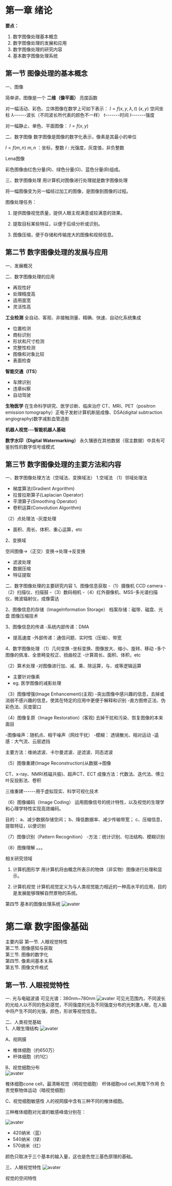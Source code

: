 第一章 绪论
===

**要点：**
1. 数字图像处理基本概念
2. 数字图像处理的发展和应用
3. 数字图像处理的研究内容
4. 基本数字图像处理系统

第一节 图像处理的基本概念
---
一、图像

简单讲，图像是一个 **二维（像平面）** 亮度函数

对一幅活动、彩色、立体图像在数学上可如下表示：
$I=f(x, y, \lambda, t)$
$(x,y)$ 空间坐标
$\lambda$------波长（不同波长所代表的颜色不一样）
$t$-------时间
$I$-------强度

对一幅静止、单色、平面图像：
$I=f(x, y)$

二、数字图像
数字图像是图像的数字化表示，像素是其最小的单位

$I=f(m,n)$
$m,n$ ：坐标，整数
$I$ : 光强度，灰度值，非负整数

Lena图像

彩色图像由红色分量(R)、绿色分量(G)、蓝色分量(B)组成。

三、数字图像处理
 用计算机对图像进行处理就是数字图像处理

 将一幅图像变为另一幅经过加工的图像，是图像到图像的过程。

 图像处理任务：
 1. 提供图像视觉质量，提供人眼主观满意或较满意的效果。

 2. 提取目标某些特征，以便于后续分析或识别。

 3. 图像压缩，便于存储和传输庞大的图像和视频信息。


 第二节 数字图像处理的发展与应用
 ---

一、发展概况

二、数字图像处理的应用
+ 再现性好
+ 处理精度高
+ 适用面宽
+ 灵活性高

**工业检测**
全自动、客观、非接触测量、精确、快速、自动化系统集成
+ 位置检测
+ 商标识别
+ 形状和尺寸检测
+ 完整性检测
+ 图像和对象比较
+ 表面检查

**智能交通（ITS）**
+ 车牌识别
+ 违章纠察
+ 自动驾驶

**生物医学**
在生命科学研究、医学诊断、临床治疗
CT、MRI、PET（positron emission tomography）正电子发射计算机断层成像、DSA(digital subtraction angiography)数字减影血管造影

**机器人视觉---智能机器人基础**

**数字水印（Digital Watermarking）**
永久镶嵌在其他数据（宿主数据）中具有可鉴别性的数字信号或模式

第三节 数字图像处理的主要方法和内容
---
一、数字图像处理方法（空域法、变换域法）
1.空域法
（1）邻域处理法
+ 梯度算法(Gradient Argorithm)
+ 拉普拉斯算子(Laplacian Operator)
+ 平滑算子(Smoothing Operator)
+ 卷积运算(Convolution Algorithm)

（2）点处理法
-灰度处理
+ 面积、周长、体积、重心运算，etc


2、变换域

空间图像->（正交）变换->处理->反变换
+ 滤波处理
+ 数据压缩
+ 特征提取

二、数字图像处理的主要研究内容
1、图像信息获取
-（1）摄像机 CCD camera
-（2）扫描仪、扫描鼓
-（3）数码相机
-（4）红外摄像机、MSS-多光谱扫描仪，微波辐射仪，成像雷达

2、图像信息的存储（ImageInformation Storage）
档案存储：磁带、磁盘、光盘
图像压缩技术

3、图像信息的传递
-系统内部传递：DMA
+ 提高速度
-外部传递：通信问题、实时性（压缩）、带宽

4、数字图像处理
（1）几何变换
-坐标变换、图像放大、缩小、旋转、移动
-多个图像的佩准、全景畸变校正、扭曲校正
-计算周长、面积、体积，etc

（2）算术处理
-对图像进行加、减、乘、除运算，与、或等逻辑运算
+ 主要针对像素
+ eg.  医学图像的减影处理

（3）图像增强(Image Enhancement)(主观)
-突出图像中感兴趣的信息，去掉或消弱不感兴趣的信息，使其在特定的应用中更便于解释和识别
-直方图修正法、伪彩色法、灰度窗口

（4）图像复原（Image Restoration）(客观)
去掉干扰和污染、恢复图像的本来面目

-图像噪声：随机点、相干噪声（网纹干扰）
-模糊： 透镜散光、相对运动
-遥感：大气流、云层遮挡

主要方法：维纳滤波、卡尔曼滤波、逆滤波、同态滤波

（5）图像重建(Image Reconstruction)从数据->图像

CT、x-ray、NMR(核磁共振)、超声CT、ECT
成像方法：代数法、迭代法、傅立叶反投影法、卷积

三维重建------用于虚拟现实、科学可视化技术

（6）图像编码（Image Coding）
运用图像信号的统计特性，以及视觉的生理学和心理学特性实现高效编码。

目的：
a、减少数据存储空间；
b、降低数据率、减少传输带宽；
c、压缩信息，提取特征，以便识别

（7）图像识别（Pattern Recognition）
-方法：统计识别、句法结构、模糊识别

（8）图像理解
。。。

相关研究领域
1. 计算机图形学
用计算机将由概念所表示的物体（非实物）图像进行处理和显示。

2. 计算机视觉
计算机视觉定义为与人类视觉能力相近的一种高水平的应用，目的是发展能够理解自然景物的系统。

第四节 基本的图像处理系统
![avater](/Image/BasicImageProcessSystem.png)

第二章 数字图像基础
===
主要内容
第一节. 人眼视觉特性  
第二节. 图像感知与获取    
第三节. 图像的数字化  
第四节. 像素间基本关系    
第五节. 图像文件格式  


第一节. 人眼视觉特性
---
一. 光与电磁波谱
可见光谱：380nm~780nm
![avater](/Image/Ch2-1.png)
可见光范围内，不同波长的光给人以不同的色彩感觉，不同强度的光及不同强度分布的光刺激人眼，在人脑中将产生不同的光强，颜色，形状等视觉信息。

二、人类视觉基础  
1、人眼生理结构
![avater](/Image/Ch2-2.png)  

A、视网膜  
+ 椎体细胞（约650万）
+ 杆体细胞（约1亿） 

B、视觉细胞分布  
![avater](/Image/Ch2-3.png)  

椎体细胞cone cell，最清晰视觉（明视觉细胞） 
杆体细胞rod cell,黑暗下作用 负责觉察物体运动（暗视觉细胞）  

C、视觉细胞敏感性
人的视网膜中含有三种不同的椎体细胞。 

三种椎体细胞对光谱的敏感峰值分别在：  

![avater](/Image/Ch2-4.png)

+ 420纳米（蓝）
+ 540纳米（绿）
+ 570纳米（红）

颜色只取决于三个基本的输入量，这也是色觉三基色原理的基础。

三、人眼视觉特性
![avater](/Image/Ch2-5.png)  

视觉的空间特性






 